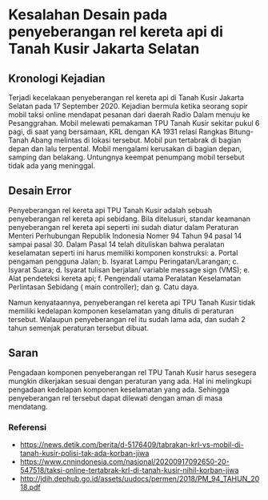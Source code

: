 # Kesalahan Desain pada penyeberangan rel kereta api di Tanah Kusir Jakarta Selatan



## Kronologi Kejadian
Terjadi kecelakaan penyeberangan rel kereta api di Tanah Kusir Jakarta Selatan pada 17 September 2020. Kejadian bermula ketika seorang sopir mobil taksi online mendapat pesanan dari daerah Radio Dalam menuju ke Pesanggrahan. Mobil melewati pemakaman TPU Tanah Kusir sekitar pukul 6 pagi, di saat yang bersamaan, KRL dengan KA 1931 relasi Rangkas Bitung-Tanah Abang melintas di lokasi tersebut. Mobil pun tertabrak di bagian depan dan lalu terpental. Mobil mengalami kerusakan di bagian depan, samping dan belakang. Untungnya keempat penumpang mobil tersebut tidak ada yang meninggal.

## Desain Error
Penyeberangan rel kereta api TPU Tanah Kusir adalah sebuah penyeberangan rel kereta api sebidang. Bila ditelusuri, standar keamanan penyeberangan rel kereta api seperti ini sudah diatur dalam Peraturan Menteri Perhubungan Republik Indonesia Nomer 94 Tahun 94 pasal 14 sampai pasal 30. Dalam Pasal 14 telah dituliskan bahwa peralatan keselamatan seperti ini harus memiliki komponen konstruksi:
a. Portal pengaman pengguna Jalan;
b. Isyarat Lampu Peringatan/Larangan;
c. Isyarat Suara;
d. Isyarat tulisan berjalan/ variable message sign (VMS);
e. Alat pendeteksi kereta api;
f. Pengendali utama Peralatan Keselamatan Perlintasan Sebidang ( main controller); dan
g. Catu daya.

Namun kenyataannya, penyeberangan rel kereta api TPU Tanah Kusir tidak memiliki kedelapan komponen keselamatan yang ditulis di peraturan tersebut. Walaupun penyeberangan rel itu sudah lama ada, dan sudah 2 tahun semenjak peraturan tersebut dibuat.

## Saran
Pengadaan komponen penyeberangan rel TPU Tanah Kusir harus sesegera mungkin dikerjakan sesuai dengan peraturan yang ada. Hal ini melingkupi pengadaan kedelapan komponen keselamatan yang ada. Sehingga penyeberangan rel tersebut dapat dilewati dengan aman di masa mendatang.

### Referensi
- https://news.detik.com/berita/d-5176409/tabrakan-krl-vs-mobil-di-tanah-kusir-polisi-tak-ada-korban-jiwa
- https://www.cnnindonesia.com/nasional/20200917092650-20-547518/taksi-online-tertabrak-krl-di-tanah-kusir-nihil-korban-jiwa
- http://jdih.dephub.go.id/assets/uudocs/permen/2018/PM_94_TAHUN_2018.pdf
